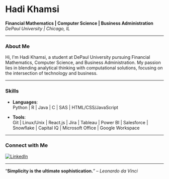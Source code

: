 # Hadi Khamsi

**Financial Mathematics | Computer Science | Business Administration**  
*DePaul University | Chicago, IL*

---

### About Me  
Hi, I'm Hadi Khamsi, a student at DePaul University pursuing Financial Mathematics, Computer Science, and Business Administration. My passion lies in blending analytical thinking with computational solutions, focusing on the intersection of technology and business.

---

### Skills

- **Languages**:  
  Python | R | Java | C | SAS | HTML/CSS/JavaScript

- **Tools**:  
  Git | Linux/Unix | React.js | Jira | Tableau | Power BI | Salesforce | Snowflake | Capital IQ | Microsoft Office | Google Workspace

---

### Connect with Me  
[![LinkedIn](https://img.shields.io/badge/LinkedIn-Hadi%20Khamsi-blue?style=for-the-badge&logo=linkedin)](https://www.linkedin.com/in/hadikhamsi)

---

“**Simplicity is the ultimate sophistication.**” – *Leonardo da Vinci*

<!--
**hadi-khamsi/hadi-khamsi** is a ✨ _special_ ✨ repository because its `README.md` (this file) appears on your GitHub profile.

Here are some ideas to get you started:

- 🔭 I’m currently working on ...
- 🌱 I’m currently learning ...
- 👯 I’m looking to collaborate on ...
- 🤔 I’m looking for help with ...
- 💬 Ask me about ...
- 📫 How to reach me: ...
- 😄 Pronouns: ...
- ⚡ Fun fact: ...
-->
